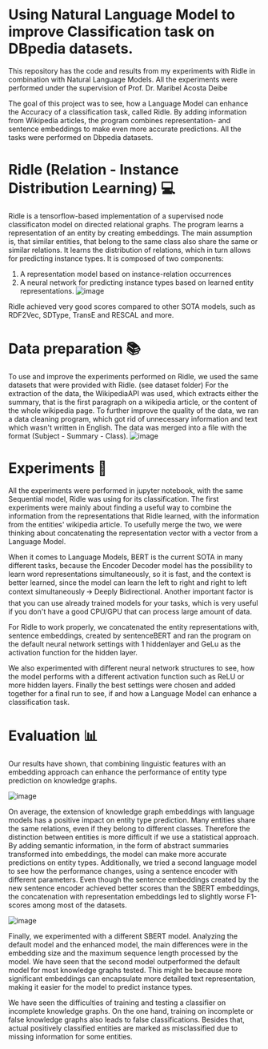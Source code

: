 # Using Natural Language Model to improve Classification task on DBpedia datasets.
This repository has the code and results from my experiments with Ridle in combination with Natural Language Models.
All the experiments were performed under the supervision of Prof. Dr. Maribel Acosta Deibe

The goal of this project was to see, how a Language Model can enhance the Accuracy of a classification task, called Ridle. By adding information from Wikipedia articles, the program combines representation- and sentence embeddings to make even more accurate predictions. All the tasks were performed on Dbpedia datasets.

# Ridle (Relation - Instance Distribution Learning) 💻
Ridle is a tensorflow-based implementation of a supervised node classificaton model on directed relational graphs. The program learns a representation of an entity by creating embeddings. The main assumption is, that similar entities, that belong to the same class also share the same or similar relations. It learns the distribution of relations, which in turn allows for predicting instance types. It is composed of two components: 
1. A representation model based on instance-relation occurrences 
2. A neural network for predicting instance types based on learned entity representations.
![image](https://user-images.githubusercontent.com/81161341/148765750-7c447177-d4b1-4ce8-bc4e-7a89fa956e50.png)

Ridle achieved very good scores compared to other SOTA models, such as RDF2Vec, SDType, TransE and RESCAL and more. 

# Data preparation 📚
To use and improve the experiments performed on Ridle, we used the same datasets that were provided with Ridle. (see dataset folder) For the extraction of the data, the WikipediaAPI was used, which extracts either the summary, that is the first paragraph on a wikipedia article, or the content of the whole wikipedia page. To further improve the quality of the data, we ran a data cleaning program, which got rid of unnecessary information and text which wasn't written in English. The data was merged into a file with the format (Subject - Summary - Class).
![image](https://user-images.githubusercontent.com/81161341/148771055-83ee2563-e941-49d7-950b-89f838b2f743.png)

# Experiments :wrench:
All the experiments were performed in jupyter notebook, with the same Sequential model, Ridle was using for its classification.
The first experiments were mainly about finding a useful way to combine the information from the representations that Ridle learned, with the information from the entities' wikipedia article. To usefully merge the two, we were thinking about concatenating the representation vector with a vector from a Language Model.

When it comes to Language Models, BERT is the current SOTA in many different tasks, because the Encoder Decoder model has the possibility to learn word representations simultaneously, so it is fast, and the context is better learned, since the model can learn the left to right and right to left context simultaneously 🡪 Deeply Bidirectional.
Another important factor is that you can use already trained models for your tasks, which is very useful if you don't have a good CPU/GPU that can process large amount of data.

For Ridle to work properly, we concatenated the entity representations with, sentence embeddings, created by sentenceBERT and ran the program on the default neural network settings with 1 hiddenlayer and GeLu as the activation function for the hidden layer.

We also experimented with different neural network structures to see, how the model performs with a different activation function such as ReLU or more hidden layers.
Finally the best settings were chosen and added together for a final run to see, if and how a Language Model can enhance a classification task.
# Evaluation :bar_chart:
Our results have shown, that combining linguistic features with an embedding approach can
enhance the performance of entity type prediction on knowledge graphs.

![image](https://user-images.githubusercontent.com/81161341/160786163-3392f6d2-9621-43ac-ade0-de807fdb1ad9.png)


On average, the extension of knowledge graph embeddings with language models has a
positive impact on entity type prediction. Many entities share the same relations, even if they
belong to different classes. Therefore the distinction between entities is more difficult if we
use a statistical approach. By adding semantic information, in the form of abstract summaries
transformed into embeddings, the model can make more accurate predictions on entity types.
Additionally, we tried a second language model to see how the performance changes, using
a sentence encoder with different parameters. Even though the sentence embeddings created
by the new sentence encoder achieved better scores than the SBERT embeddings, the concatenation with representation embeddings led to slightly worse F1-scores among most of the
datasets.

![image](https://user-images.githubusercontent.com/81161341/160786249-ef8e9184-9371-4dd9-a433-1baea07b7001.png)


Finally, we experimented with a different SBERT model. Analyzing the default model
and the enhanced model, the main differences were in the embedding size and the maximum
sequence length processed by the model. We have seen that the second model outperformed
the default model for most knowledge graphs tested. This might be because more significant
embeddings can encapsulate more detailed text representation, making it easier for the model
to predict instance types.

We have seen the difficulties of training and testing a classifier on incomplete knowledge
graphs. On the one hand, training on incomplete or false knowledge graphs also leads to false
classifications. Besides that, actual positively classified entities are marked as misclassified
due to missing information for some entities.
